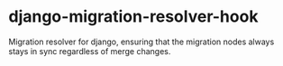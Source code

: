 # django-migration-resolver-hook
Migration resolver for django, ensuring that the migration nodes always stays in sync regardless of merge changes.
